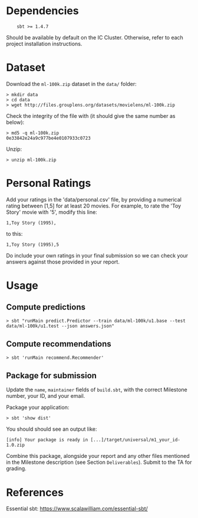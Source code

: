 # Dependencies

````
    sbt >= 1.4.7
````

Should be available by default on the IC Cluster. Otherwise, refer to each project installation instructions.

# Dataset

Download the ````ml-100k.zip```` dataset in the ````data/```` folder:
````
> mkdir data
> cd data
> wget http://files.grouplens.org/datasets/movielens/ml-100k.zip   
````

Check the integrity of the file with (it should give the same number as below):
````
> md5 -q ml-100k.zip
0e33842e24a9c977be4e0107933c0723 
````

Unzip:
````
> unzip ml-100k.zip
````

# Personal Ratings

Add your ratings in the 'data/personal.csv' file, by providing a numerical rating between [1,5] for at least 20 movies. For example, to rate the 'Toy Story' movie with '5', modify this line:

````
1,Toy Story (1995),
````

to this:
````
1,Toy Story (1995),5
````

Do include your own ratings in your final submission so we can check your answers against those provided in your report.

# Usage

## Compute predictions

````
> sbt "runMain predict.Predictor --train data/ml-100k/u1.base --test data/ml-100k/u1.test --json answers.json"
````

## Compute recommendations
````
> sbt 'runMain recommend.Recommender'
````

## Package for submission

Update the ````name````, ````maintainer```` fields of ````build.sbt````, with the correct Milestone number, your ID, and your email.

Package your application:
````
> sbt 'show dist'
````

You should should see an output like:
````
[info] Your package is ready in [...]/target/universal/m1_your_id-1.0.zip
````

Combine this package, alongside your report and any other files mentioned in the Milestone description (see Section ````Deliverables````). Submit to the TA for grading.

# References

Essential sbt: https://www.scalawilliam.com/essential-sbt/

